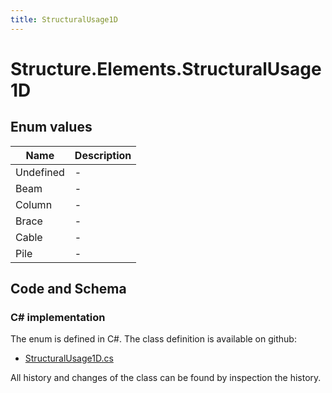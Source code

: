 ```yaml
---
title: StructuralUsage1D
---
```


# Structure.Elements.StructuralUsage1D



## Enum values

| Name            | Description                                                    |
|-----------------|----------------------------------------------------------------|
| Undefined |  -  |
| Beam |  -  |
| Column |  -  |
| Brace |  -  |
| Cable |  -  |
| Pile |  -  |


## Code and Schema

### C# implementation

The enum is defined in C#. The class definition is available on github:

- [StructuralUsage1D.cs](https://github.com/BHoM/BHoM/blob/develop/Structure_oM/Elements/Enums/StructuralUsage1d.cs)

All history and changes of the class can be found by inspection the history.
